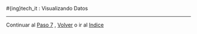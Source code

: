 #{ing}tech_it : Visualizando Datos

---
Continuar al  [Paso 7](./lineas_futuras.md) , [Volver](./programando_placa.md) o ir al [Indice](./index.md)









